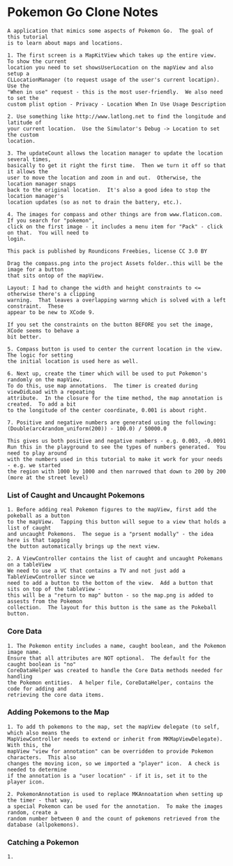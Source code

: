 #  Pokemon Go Clone Notes

    A application that mimics some aspects of Pokemon Go.  The goal of this tutorial
    is to learn about maps and locations.
    
    1. The first screen is a MapKitView which takes up the entire view.  To show the current
    location you need to set showsUserLocation on the mapView and also setup a
    CLLocationManager (to request usage of the user's current locatipn).  Use the
    "When in use" request - this is the most user-friendly.  We also need to set the
    custom plist option - Privacy - Location When In Use Usage Description
    
    2. Use something like http://www.latlong.net to find the longitude and latitude of
    your current location.  Use the Simulator's Debug -> Location to set the custom
    location.
    
    3. The updateCount allows the location manager to update the location several times,
    basically to get it right the first time.  Then we turn it off so that it allows the
    user to move the location and zoom in and out.  Otherwise, the location manager snaps
    back to the original location.  It's also a good idea to stop the location manager's
    location updates (so as not to drain the battery, etc.).
    
    4. The images for compass and other things are from www.flaticon.com.  If you search for "pokemon",
    click on the first image - it includes a menu item for "Pack" - click on that.  You will need to
    login.
    
    This pack is published by Roundicons Freebies, license CC 3.0 BY
    
    Drag the compass.png into the project Assets folder..this will be the image for a button
    that sits ontop of the mapView.
    
    Layout: I had to change the width and height constraints to <= otherwise there's a clipping
    warning.  That leaves a overlapping warnng which is solved with a left constraint.  These
    appear to be new to XCode 9.
    
    If you set the constraints on the button BEFORE you set the image, XCode seems to behave a
    bit better.
    
    5. Compass button is used to center the current location in the view.  The logic for setting
    the initial location is used here as well.
    
    6. Next up, create the timer which will be used to put Pokemon's randomly on the mapView.
    To do this, use map annotations.  The timer is created during viewDidLoad with a repeating
    attribute.  In the closure for the time method, the map annotation is created.  To add a bit
    to the longitude of the center coordinate, 0.001 is about right.
    
    7. Positive and negative numbers are generated using the following:
    (Double(arc4random_uniform(200)) - 100.0) / 50000.0
    
    This gives us both positive and negative numbers - e.g. 0.003, -0.0091
    Run this in the playground to see the types of numbers generated.  You need to play around
    with the numbers used in this tutorial to make it work for your needs - e.g. we started
    the region with 1000 by 1000 and then narrowed that down to 200 by 200 (more at the street level)
    
### List of Caught and Uncaught Pokemons
    
    1. Before adding real Pokemon figures to the mapView, first add the pokeball as a button
    to the mapView.  Tapping this button will segue to a view that holds a list of caught
    and uncaught Pokemons.  The segue is a "prsent modally" - the idea here is that tapping
    the button automatically brings up the next view.
    
    2. A ViewController contains the list of caught and uncaught Pokemans on a tableView
    We need to use a VC that contains a TV and not just add a TableViewController since we
    need to add a button to the bottom of the view.  Add a button that sits on top of the tableView -
    this will be a "return to map" button - so the map.png is added to assests from the Pokemon
    collection.  The layout for this button is the same as the Pokeball button.

### Core Data

    1. The Pokemon entity includes a name, caught boolean, and the Pokemon image name.
    Ensure that all attributes are NOT optional.  The default for the caught boolean is "no"
    CoreDataHelper was created to handle the Core Data methods needed for handling
    the Pokemon entities.  A helper file, CoreDataHelper, contains the code for adding and
    retrieving the core data items.

### Adding Pokemons to the Map

    1. To add th pokemons to the map, set the mapView delegate (to self, which also means the
    MapViewController needs to extend or inherit from MKMapViewDelegate).  With this, the
    mapView "view for annotation" can be overridden to provide Pokemon characters.  This also
    changes the moving icon, so we imported a "player" icon.  A check is needed to determine
    if the annotation is a "user location" - if it is, set it to the player icon.
    
    2. PokemonAnnotation is used to replace MKAnnoatation when setting up the timer - that way,
    a special Pokemon can be used for the annotation.  To make the images random, create a
    random number between 0 and the count of pokemons retrieved from the database (allpokemons).
    
### Catching a Pokemon

    1.
    
    
    
    
    
    
    
    
